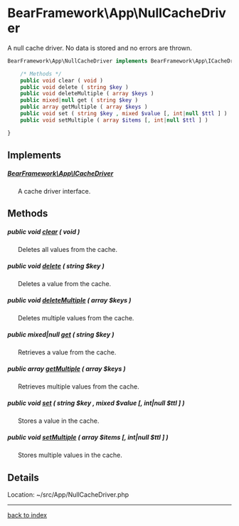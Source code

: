 # BearFramework\App\NullCacheDriver

A null cache driver. No data is stored and no errors are thrown.

```php
BearFramework\App\NullCacheDriver implements BearFramework\App\ICacheDriver {

	/* Methods */
	public void clear ( void )
	public void delete ( string $key )
	public void deleteMultiple ( array $keys )
	public mixed|null get ( string $key )
	public array getMultiple ( array $keys )
	public void set ( string $key , mixed $value [, int|null $ttl ] )
	public void setMultiple ( array $items [, int|null $ttl ] )

}
```

## Implements

##### [BearFramework\App\ICacheDriver](bearframework.app.icachedriver.class.md)

&nbsp;&nbsp;&nbsp;&nbsp;&nbsp;&nbsp;A cache driver interface.

## Methods

##### public void [clear](bearframework.app.nullcachedriver.clear.method.md) ( void )

&nbsp;&nbsp;&nbsp;&nbsp;&nbsp;&nbsp;Deletes all values from the cache.

##### public void [delete](bearframework.app.nullcachedriver.delete.method.md) ( string $key )

&nbsp;&nbsp;&nbsp;&nbsp;&nbsp;&nbsp;Deletes a value from the cache.

##### public void [deleteMultiple](bearframework.app.nullcachedriver.deletemultiple.method.md) ( array $keys )

&nbsp;&nbsp;&nbsp;&nbsp;&nbsp;&nbsp;Deletes multiple values from the cache.

##### public mixed|null [get](bearframework.app.nullcachedriver.get.method.md) ( string $key )

&nbsp;&nbsp;&nbsp;&nbsp;&nbsp;&nbsp;Retrieves a value from the cache.

##### public array [getMultiple](bearframework.app.nullcachedriver.getmultiple.method.md) ( array $keys )

&nbsp;&nbsp;&nbsp;&nbsp;&nbsp;&nbsp;Retrieves multiple values from the cache.

##### public void [set](bearframework.app.nullcachedriver.set.method.md) ( string $key , mixed $value [, int|null $ttl ] )

&nbsp;&nbsp;&nbsp;&nbsp;&nbsp;&nbsp;Stores a value in the cache.

##### public void [setMultiple](bearframework.app.nullcachedriver.setmultiple.method.md) ( array $items [, int|null $ttl ] )

&nbsp;&nbsp;&nbsp;&nbsp;&nbsp;&nbsp;Stores multiple values in the cache.

## Details

Location: ~/src/App/NullCacheDriver.php

---

[back to index](index.md)

